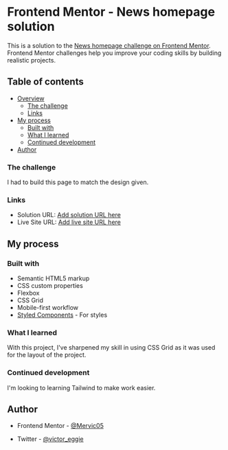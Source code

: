 # Frontend Mentor - News homepage solution

This is a solution to the [News homepage challenge on Frontend Mentor](https://www.frontendmentor.io/challenges/news-homepage-H6SWTa1MFl). Frontend Mentor challenges help you improve your coding skills by building realistic projects.

## Table of contents

- [Overview](#overview)
  - [The challenge](#the-challenge)
  - [Links](#links)
- [My process](#my-process)
  - [Built with](#built-with)
  - [What I learned](#what-i-learned)
  - [Continued development](#continued-development)
- [Author](#author)

### The challenge

I had to build this page to match the design given.

### Links

- Solution URL: [Add solution URL here](https://your-solution-url.com)
- Live Site URL: [Add live site URL here](https://your-live-site-url.com)

## My process

### Built with

- Semantic HTML5 markup
- CSS custom properties
- Flexbox
- CSS Grid
- Mobile-first workflow
- [Styled Components](https://styled-components.com/) - For styles

### What I learned

With this project, I've sharpened my skill in using CSS Grid as it was used for the layout of the project.

### Continued development

I'm looking to learning Tailwind to make work easier.

## Author

- Frontend Mentor - [@Mervic05](https://www.frontendmentor.io/profile/Mervic05)

- Twitter - [@victor_eggie](https://www.twitter.com/victor_eggie)
